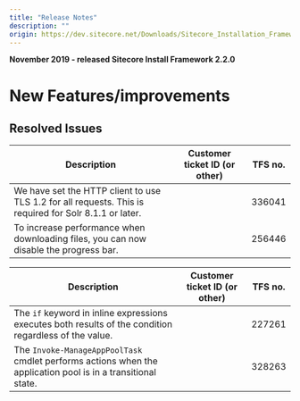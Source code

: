 ```yaml
---
title: "Release Notes"
description: ""
origin: https://dev.sitecore.net/Downloads/Sitecore_Installation_Framework/2x/Sitecore_Installation_Framework_220/Release_Notes
---
```


**November 2019 - released Sitecore Install Framework 2.2.0**

# New Features/improvements

## Resolved Issues

 | Description | Customer ticket ID (or other) | TFS no. |
 | --- | --- | --- |
 | ​​​We have set the HTTP client to use TLS 1.2 for all requests. This is required for Solr 8.1.1 or later.​ |  | 336041 |
 | ​To increase performance when downloading files, you can now disable the progress bar​. |  | 256446 |

 | Description | Customer ticket ID (or other) | TFS no. |
 | --- | --- | --- |
 | The `if` keyword in inline expressions executes both results of the condition regardless of the value​.​​ |  | 227261 |
 | The `Invoke-ManageAppPoolTask` cmdlet performs actions when the application pool is in a transitional state.​ |  | 328263 |